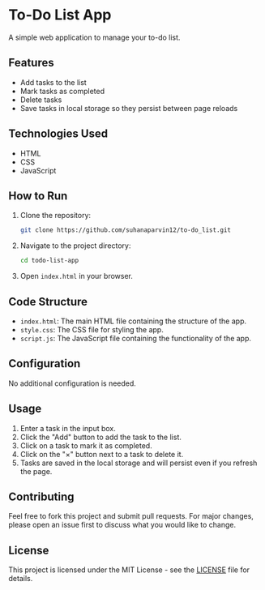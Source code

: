 # To-Do List App

A simple web application to manage your to-do list.

## Features

- Add tasks to the list
- Mark tasks as completed
- Delete tasks
- Save tasks in local storage so they persist between page reloads

## Technologies Used

- HTML
- CSS
- JavaScript

## How to Run

1. Clone the repository:
    ```bash
    git clone https://github.com/suhanaparvin12/to-do_list.git
    ```

2. Navigate to the project directory:
    ```bash
    cd todo-list-app
    ```

3. Open `index.html` in your browser.

## Code Structure

- `index.html`: The main HTML file containing the structure of the app.
- `style.css`: The CSS file for styling the app.
- `script.js`: The JavaScript file containing the functionality of the app.

## Configuration

No additional configuration is needed.

## Usage

1. Enter a task in the input box.
2. Click the "Add" button to add the task to the list.
3. Click on a task to mark it as completed.
4. Click on the "×" button next to a task to delete it.
5. Tasks are saved in the local storage and will persist even if you refresh the page.

## Contributing

Feel free to fork this project and submit pull requests. For major changes, please open an issue first to discuss what you would like to change.

## License

This project is licensed under the MIT License - see the [LICENSE](LICENSE) file for details.
